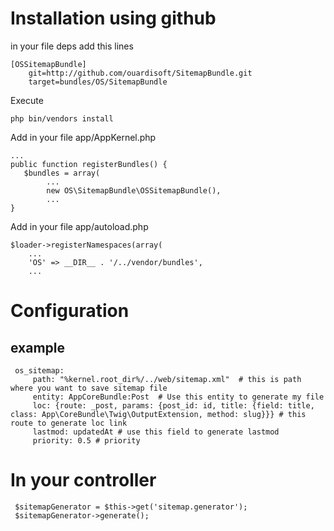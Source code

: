 Installation using github
=========================

in your file deps add this lines

    [OSSitemapBundle]
        git=http://github.com/ouardisoft/SitemapBundle.git
        target=bundles/OS/SitemapBundle
    

Execute

    php bin/vendors install

Add in your file app/AppKernel.php

    ...
    public function registerBundles() {
       $bundles = array(
            ...
            new OS\SitemapBundle\OSSitemapBundle(),
            ...
    }    

Add in your file app/autoload.php

    $loader->registerNamespaces(array(
        ...
        'OS' => __DIR__ . '/../vendor/bundles',
        ...
     

Configuration
=============

example
-------

     os_sitemap:
         path: "%kernel.root_dir%/../web/sitemap.xml"  # this is path where you want to save sitemap file
         entity: AppCoreBundle:Post  # Use this entity to generate my file
         loc: {route: _post, params: {post_id: id, title: {field: title, class: App\CoreBundle\Twig\OutputExtension, method: slug}}} # this route to generate loc link
         lastmod: updatedAt # use this field to generate lastmod
         priority: 0.5 # priority

In your controller
==================

     $sitemapGenerator = $this->get('sitemap.generator');
     $sitemapGenerator->generate();

